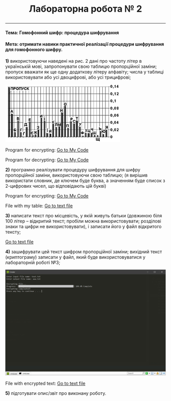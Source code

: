 # <p align = "center">__Лабораторна робота № 2__</p>

---

#### __Тема: Гомофонний шифр: процедура шифрування__

#### __Мета: отримати навики практичної реалізації процедури шифрування для гомофонного шифру.__

__1)__	використовуючи наведені на рис. 2 дані про частоту літер в українській мові, запропонувати свою таблицю пропорційної заміни; пропуск вважати як ще одну додаткову літеру алфавіту; числа у таблиці використовувати або усі двоцифрові, або усі трицифрові;

![1](screenshots/1.png)

Program for encrypting:
<a href="files/AZI_lab_1_encrypt.py" download>Go to My Code</a>

Program for decrypting:
<a href="files/AZI_lab_1_decrypt.py" download>Go to My Code</a>

__2)__	програмно реалізувати процедуру шифрування для шифру пропорційної заміни, використовуючи свою таблицю; (я вирішив використати словник, де ключем буде буква, а значенням буде список з 2-цифрових чисел, що відповідають цій букві)

Program for encrypting:
<a href="files/AZI_lab_2" download>Go to My Code</a>

File with my table:
<a href="files/table.txt" download>Go to text file</a>

__3)__	написати текст про місцевість, у якій живуть батьки (довжиною біля 100 літер – відкритий текст; пробіли можна використовувати; розділові знаки та цифри не використовувати), і записати його у файл відкритого тексту;

<a href="files/text.txt" download>Go to text file</a>


__4)__	зашифрувати цей текст шифром пропорційної заміни; вихідний текст (криптограму) записати у файл, який буде використовуватися у лабораторній роботі №3;

![1](screenshots/2.png)

File with encrypted text:
<a href="files/aaa.txt" download>Go to text file</a>

__5)__	підготувати опис/звіт про виконану роботу.
